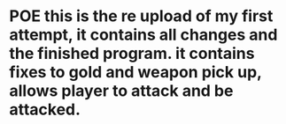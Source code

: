 # POE this is the re upload of my first attempt, it contains all changes and the finished program. it contains fixes to gold and weapon pick up, allows player to attack and be attacked.
